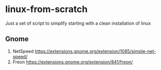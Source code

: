 # linux-from-scratch

Just a set of script to simplify starting with a clean installation of linux

## Gnome

1. NetSpeed https://extensions.gnome.org/extension/1085/simple-net-speed/
2. Freon https://extensions.gnome.org/extension/841/freon/

